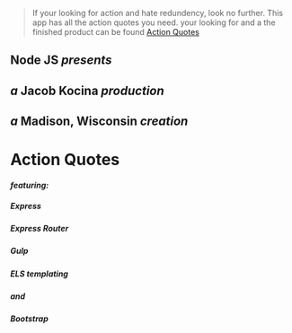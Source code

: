 
> If your looking for action and hate redundency, look no further. This app has all the action quotes you need. your looking for and a the finished product can be found [Action Quotes](https://node-events-koce2koce.c9users.io/)

## __Node JS__ _presents_


## _a_ Jacob Kocina _production_


## _a_ Madison, Wisconsin _creation_


# __Action Quotes__


#### _featuring:_

##### _Express_

##### _Express Router_

##### _Gulp_

##### _ELS templating_

##### and

##### _Bootstrap_

